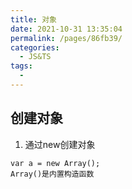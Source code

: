 ```yaml
---
title: 对象
date: 2021-10-31 13:35:04
permalink: /pages/86fb39/
categories:
  - JS&TS
tags:
  - 
---
```

## 创建对象
1. 通过new创建对象
```
var a = new Array();
Array()是内置构造函数
```